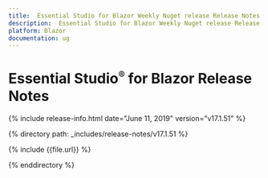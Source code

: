 ```yaml
---
title:  Essential Studio for Blazor Weekly Nuget release Release Notes  
description:  Essential Studio for Blazor Weekly Nuget release Release Notes  
platform: Blazor
documentation: ug
---
```


# Essential Studio<sup style="font-size:70%">&reg;</sup> for Blazor  Release Notes  

{% include release-info.html date="June 11, 2019"  version="v17.1.51" %} 

{% directory path: _includes/release-notes/v17.1.51 %}

{% include {{file.url}} %}

{% enddirectory %}

